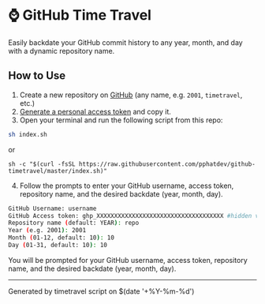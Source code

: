 
# ⌚ GitHub Time Travel

Easily backdate your GitHub commit history to any year, month, and day with a dynamic repository name.

## How to Use

1. Create a new repository on [GitHub](https://github.com/) (any name, e.g. `2001`, `timetravel`, etc.)
2. [Generate a personal access token](https://github.com/settings/tokens/new) and copy it.
3. Open your terminal and run the following script from this repo:

```bash
sh index.sh
```
or

```shell
sh -c "$(curl -fsSL https://raw.githubusercontent.com/pphatdev/github-timetravel/master/index.sh)"
```

4. Follow the prompts to enter your GitHub username, access token, repository name, and the desired backdate (year, month, day).

```bash
GitHub Username: username
GitHub Access token: ghp_XXXXXXXXXXXXXXXXXXXXXXXXXXXXXXXXXXXX #hidden value
Repository name (default: YEAR): repo
Year (e.g. 2001): 2001
Month (01-12, default: 10): 10
Day (01-31, default: 10): 10
```


You will be prompted for your GitHub username, access token, repository name, and the desired backdate (year, month, day).

---

Generated by timetravel script on $(date '+%Y-%m-%d')
